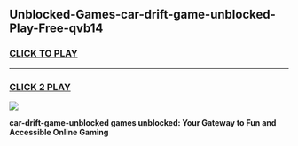 
## Unblocked-Games-car-drift-game-unblocked-Play-Free-qvb14
<h3>
<a href="https://premium76.site?title=car-drift-game-unblocked&ref=17A">CLICK TO PLAY</a></h3>
<hr>

<h3>
<a href="https://premium76.site?title=car-drift-game-unblocked&ref=17A">CLICK 2 PLAY</a>
  
</h3>

<a href="https://premium76.site?title=car-drift-game-unblocked&ref=17A"><img src="https://clearcache.store/games.png"></a>


**car-drift-game-unblocked games unblocked: Your Gateway to Fun and Accessible Online Gaming**
